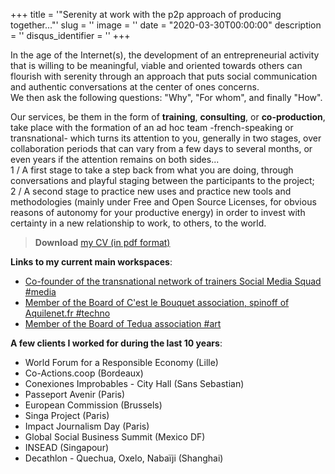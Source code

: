+++
title = '"Serenity at work with the p2p approach of producing together..."'
slug = ''
image = ''
date = "2020-03-30T00:00:00"
description = ''
disqus_identifier = ''
+++

In the age of the Internet(s), the development of an entrepreneurial activity that is willing to be meaningful, viable and oriented towards others can flourish with serenity through an approach that puts social communication and authentic conversations at the center of ones concerns.  
We then ask the following questions: "Why", "For whom", and finally "How".

Our services, be them in the form of  **training**, **consulting**, or **co-production**, take place with the formation of an ad hoc team -french-speaking or transnational- which turns its attention to you, generally in two stages, over collaboration periods that can vary from a few days to several months, or even years if the attention remains on both sides...  
1 / A first stage to take a step back from what you are doing, through conversations and playful staging between the participants to the project;  
2 / A second stage to practice new uses and practice new tools and methodologies (mainly under Free and Open Source Licenses, for obvious reasons of autonomy for your productive energy) in order to invest with certainty in a new relationship to work, to others, to the world.

> **Download** [my CV (in pdf format)](https://co-actions.coop/wp-content/uploads/2019/08/CV-Habib-Belaribi-2019.pdf)

**Links to my current main workspaces**:
- [Co-founder of the transnational network of trainers Social Media Squad #media](https://www.socialmediasquad.cc/)
- [Member of the Board of C'est le Bouquet association, spinoff of Aquilenet.fr #techno](https://www.aquilenet.fr/)
- [Member of the Board of Tedua association #art](https://www.association-tedua.fr/0)

**A few clients I worked for during the last 10 years**:
- World Forum for a Responsible Economy (Lille)
- Co-Actions.coop (Bordeaux)
- Conexiones Improbables - City Hall (Sans Sebastian)
- Passeport Avenir (Paris)
- European Commission (Brussels)
- Singa Project (Paris)
- Impact Journalism Day (Paris)
- Global Social Business Summit (Mexico DF)
- INSEAD (Singapour)
- Decathlon - Quechua, Oxelo, Nabaïji (Shanghai)

